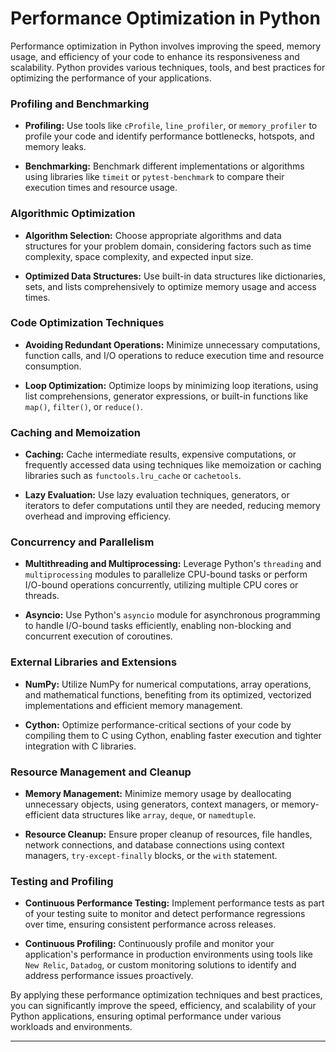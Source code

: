# Performance Optimization in Python

Performance optimization in Python involves improving the speed, memory usage, and efficiency of your code to enhance its responsiveness and scalability. Python provides various techniques, tools, and best practices for optimizing the performance of your applications.

### Profiling and Benchmarking

- **Profiling:** Use tools like `cProfile`, `line_profiler`, or `memory_profiler` to profile your code and identify performance bottlenecks, hotspots, and memory leaks.

- **Benchmarking:** Benchmark different implementations or algorithms using libraries like `timeit` or `pytest-benchmark` to compare their execution times and resource usage.

### Algorithmic Optimization

- **Algorithm Selection:** Choose appropriate algorithms and data structures for your problem domain, considering factors such as time complexity, space complexity, and expected input size.

- **Optimized Data Structures:** Use built-in data structures like dictionaries, sets, and lists comprehensively to optimize memory usage and access times.

### Code Optimization Techniques

- **Avoiding Redundant Operations:** Minimize unnecessary computations, function calls, and I/O operations to reduce execution time and resource consumption.

- **Loop Optimization:** Optimize loops by minimizing loop iterations, using list comprehensions, generator expressions, or built-in functions like `map()`, `filter()`, or `reduce()`.

### Caching and Memoization

- **Caching:** Cache intermediate results, expensive computations, or frequently accessed data using techniques like memoization or caching libraries such as `functools.lru_cache` or `cachetools`.

- **Lazy Evaluation:** Use lazy evaluation techniques, generators, or iterators to defer computations until they are needed, reducing memory overhead and improving efficiency.

### Concurrency and Parallelism

- **Multithreading and Multiprocessing:** Leverage Python's `threading` and `multiprocessing` modules to parallelize CPU-bound tasks or perform I/O-bound operations concurrently, utilizing multiple CPU cores or threads.

- **Asyncio:** Use Python's `asyncio` module for asynchronous programming to handle I/O-bound tasks efficiently, enabling non-blocking and concurrent execution of coroutines.

### External Libraries and Extensions

- **NumPy:** Utilize NumPy for numerical computations, array operations, and mathematical functions, benefiting from its optimized, vectorized implementations and efficient memory management.

- **Cython:** Optimize performance-critical sections of your code by compiling them to C using Cython, enabling faster execution and tighter integration with C libraries.

### Resource Management and Cleanup

- **Memory Management:** Minimize memory usage by deallocating unnecessary objects, using generators, context managers, or memory-efficient data structures like `array`, `deque`, or `namedtuple`.

- **Resource Cleanup:** Ensure proper cleanup of resources, file handles, network connections, and database connections using context managers, `try-except-finally` blocks, or the `with` statement.

### Testing and Profiling

- **Continuous Performance Testing:** Implement performance tests as part of your testing suite to monitor and detect performance regressions over time, ensuring consistent performance across releases.

- **Continuous Profiling:** Continuously profile and monitor your application's performance in production environments using tools like `New Relic`, `Datadog`, or custom monitoring solutions to identify and address performance issues proactively.

By applying these performance optimization techniques and best practices, you can significantly improve the speed, efficiency, and scalability of your Python applications, ensuring optimal performance under various workloads and environments.

---